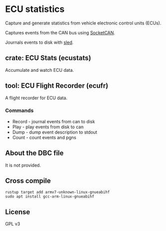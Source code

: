 ECU statistics
===

Capture and generate statistics from vehicle electronic control units (ECUs).

Captures events from the CAN bus using [SocketCAN](https://docs.kernel.org/networking/can.html).

Journals events to disk with [sled](https://github.com/spacejam/sled).

## crate: ECU Stats (ecustats)

Accumulate and watch ECU data.

## tool: ECU Flight Recorder (ecufr)

A flight recorder for ECU data.

### Commands

- Record - journal events from can to disk
- Play   - play events from disk to can
- Dump   - dump event description to stdout
- Count  - count events and pgns

## About the DBC file

It is not provided.

## Cross compile

```
rustup target add armv7-unknown-linux-gnueabihf
sudo apt install gcc-arm-linux-gnueabihf
```

## License

GPL v3
